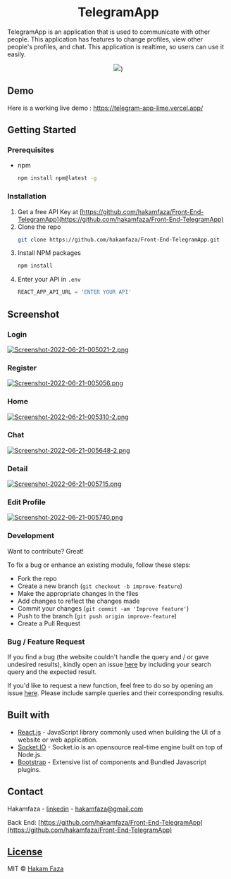 
<h1 align="center">TelegramApp</h1>

TelegramApp is an application that is used to communicate with other people. This application has features to change profiles, view other people's profiles, and chat. This application is realtime, so users can use it easily.

<div align="center">
<img src="https://i.postimg.cc/6pNvcZWF/Group-5856.png" />)
 </div>


## Demo
Here is a working live demo :  https://telegram-app-lime.vercel.app/


<!-- GETTING STARTED -->
## Getting Started

### Prerequisites

* npm
  ```sh
  npm install npm@latest -g
  ```

### Installation

1. Get a free API Key at [https://github.com/hakamfaza/Front-End-TelegramApp](https://github.com/hakamfaza/Front-End-TelegramApp)
2. Clone the repo
   ```sh
   git clone https://github.com/hakamfaza/Front-End-TelegramApp.git
   ```
3. Install NPM packages
   ```sh
   npm install
   ```
4. Enter your API in `.env`
   ```js
   REACT_APP_API_URL = 'ENTER YOUR API'
   ```
## Screenshot

### Login

[![Screenshot-2022-06-21-005021-2.png](https://i.postimg.cc/bvjyt0RF/Screenshot-2022-06-21-005021-2.png)](https://postimg.cc/xXtVrzhK)

### Register
[![Screenshot-2022-06-21-005056.png](https://i.postimg.cc/x1sr0K4z/Screenshot-2022-06-21-005056.png)](https://postimg.cc/QFWYmWs8)

### Home
[![Screenshot-2022-06-21-005310-2.png](https://i.postimg.cc/B6nXjcSf/Screenshot-2022-06-21-005310-2.png)](https://postimg.cc/Y4TpVFLd)

### Chat
[![Screenshot-2022-06-21-005648-2.png](https://i.postimg.cc/9f7jJDLw/Screenshot-2022-06-21-005648-2.png)](https://postimg.cc/QBhPMdGj)

### Detail
[![Screenshot-2022-06-21-005715.png](https://i.postimg.cc/t4nfHLWL/Screenshot-2022-06-21-005715.png)](https://postimg.cc/PChKWV64)

### Edit Profile
[![Screenshot-2022-06-21-005740.png](https://i.postimg.cc/JnpKXqjN/Screenshot-2022-06-21-005740.png)](https://postimg.cc/r0tSX5ns)


### Development
Want to contribute? Great!

To fix a bug or enhance an existing module, follow these steps:

- Fork the repo
- Create a new branch (`git checkout -b improve-feature`)
- Make the appropriate changes in the files
- Add changes to reflect the changes made
- Commit your changes (`git commit -am 'Improve feature'`)
- Push to the branch (`git push origin improve-feature`)
- Create a Pull Request 

### Bug / Feature Request

If you find a bug (the website couldn't handle the query and / or gave undesired results), kindly open an issue [here](https://github.com/iharsh234/WebApp/issues/new) by including your search query and the expected result.

If you'd like to request a new function, feel free to do so by opening an issue [here](https://github.com/iharsh234/WebApp/issues/new). Please include sample queries and their corresponding results.


## Built with 

- [React.js](https://reactjs.org/) - JavaScript library commonly used when building the UI of a website or web application.
- [Socket.IO](https://socket.io/) - Socket.io is an opensource real-time engine built on top of Node.js.
- [Bootstrap](http://getbootstrap.com/) - Extensive list of components and  Bundled Javascript plugins.

## Contact

Hakamfaza - [linkedin](https://www.linkedin.com/in/hakamfaza/) - hakamfaza@gmail.com

Back End: [https://github.com/hakamfaza/Front-End-TelegramApp](https://github.com/hakamfaza/Front-End-TelegramApp)

## [License](https://github.com/hakamfaza/Front-End-TelegramApp/blob/master/LICENSE)

MIT © [Hakam Faza ](https://github.com/hakamfaza)

